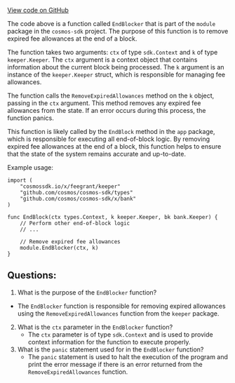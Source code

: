 [View code on GitHub](https://github.com/cosmos/cosmos-sdk.git/x/feegrant/module/abci.go)

The code above is a function called `EndBlocker` that is part of the `module` package in the `cosmos-sdk` project. The purpose of this function is to remove expired fee allowances at the end of a block. 

The function takes two arguments: `ctx` of type `sdk.Context` and `k` of type `keeper.Keeper`. The `ctx` argument is a context object that contains information about the current block being processed. The `k` argument is an instance of the `keeper.Keeper` struct, which is responsible for managing fee allowances.

The function calls the `RemoveExpiredAllowances` method on the `k` object, passing in the `ctx` argument. This method removes any expired fee allowances from the state. If an error occurs during this process, the function panics.

This function is likely called by the `EndBlock` method in the `app` package, which is responsible for executing all end-of-block logic. By removing expired fee allowances at the end of a block, this function helps to ensure that the state of the system remains accurate and up-to-date.

Example usage:

```
import (
    "cosmossdk.io/x/feegrant/keeper"
    "github.com/cosmos/cosmos-sdk/types"
    "github.com/cosmos/cosmos-sdk/x/bank"
)

func EndBlock(ctx types.Context, k keeper.Keeper, bk bank.Keeper) {
    // Perform other end-of-block logic
    // ...
    
    // Remove expired fee allowances
    module.EndBlocker(ctx, k)
}
```
## Questions: 
 1. What is the purpose of the `EndBlocker` function?
   - The `EndBlocker` function is responsible for removing expired allowances using the `RemoveExpiredAllowances` function from the `keeper` package.
2. What is the `ctx` parameter in the `EndBlocker` function?
   - The `ctx` parameter is of type `sdk.Context` and is used to provide context information for the function to execute properly.
3. What is the `panic` statement used for in the `EndBlocker` function?
   - The `panic` statement is used to halt the execution of the program and print the error message if there is an error returned from the `RemoveExpiredAllowances` function.